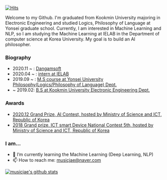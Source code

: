 
[![Hits](https://hits.seeyoufarm.com/api/count/incr/badge.svg?url=https%3A%2F%2Fgithub.com%2Fmusicjae&count_bg=%2339A7FB&title_bg=%23555555&icon=&icon_color=%236A7FEB&title=hits&edge_flat=false)](https://hits.seeyoufarm.com)

Welcome to my Github. I'm graduated from Kookmin University majoring in Electronic Engineering and studied Logics, Philosophy of Language at Yonsei graduate school. Currently, I am interested in Machine Learning and NLP, so I am studying the Machine Learning at IELAB in the Department of computer science at Korea University. My goal is to build an AI philosopher.  
  
 ### Biography  
 - 2020.11 ~ : [Dangamsoft](http://www.dangamsoft.com/index.php)
 - 2020.04 ~ : [intern at IELAB](http://intelligence.korea.ac.kr/index.html) 
 - 2019.09 ~ : [M.S course at Yonsei University Philosophy(Logics/Philosophy of Language) Dept.](https://philosophy.yonsei.ac.kr)  
 - ~ 2019.02: [B.S at Kookmin University Electronic Engineering Dept.](https://ee.kookmin.ac.kr/)  
    
### Awards
 - [2020.12 Grand Prize, AI Contest, hosted by Ministry of Science and ICT, Republic of Korea](http://intelligence.korea.ac.kr/news/2020/12/03/jung.html) 
 - [2018 Grand prize, ICT smart Device National Contest 5th, hosted by Ministry of Science and ICT, Republic of Korea](https://ee.kookmin.ac.kr/community/board/ee_news/203?pn=0rss)  
 
### I am...  

- 🌱 I’m currently learning the Machine Learning (Deep Learning, NLP)
- 📫 How to reach me: musicjae@naver.com

    

[![musicjae's github stats](https://github-readme-stats.vercel.app/api?username=musicjae&count_private=true&show_icons=true&theme=ayu-mirage)](https://github.com/anuraghazra/github-readme-stats)
